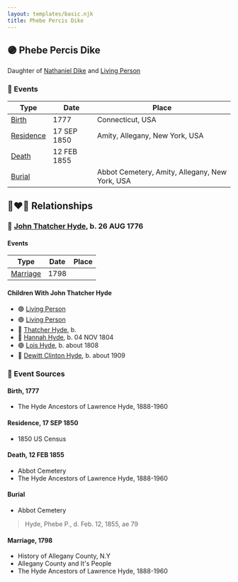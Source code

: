 ```yaml
---
layout: templates/basic.njk
title: Phebe Percis Dike
---
```

## 🟣 Phebe Percis Dike

Daughter of [Nathaniel Dike](/people/3/36914917) and [Living Person](/people/6/66432130)

### 📆 Events

Type | Date | Place
------ | ------ | ------
[Birth](#event-event-3) | 1777 | Connecticut, USA
[Residence](#event-event-0) | 17 SEP 1850 | Amity, Allegany, New York, USA
[Death](#event-event-5) | 12 FEB 1855 |
[Burial](#event-event-6) |  | Abbot Cemetery, Amity, Allegany, New York, USA

## 👩‍❤️‍👨 Relationships

### 🔵 [John Thatcher Hyde](/people/3/3310224), b. 26 AUG 1776

#### Events

Type | Date | Place
------ | ------ | ------
[Marriage](#event-family-0-event-0) | 1798 |
#### Children With John Thatcher Hyde
* 🟣 [Living Person](/people/4/44848664)
* 🟣 [Living Person](/people/4/47693044)
* 🔵 [Thatcher Hyde](/people/3/39742544), b.
* 🔵 [Hannah Hyde](/people/2/2490748), b. 04 NOV 1804
* 🟣 [Lois Hyde](/people/8/83724316), b. about 1808
* 🔵 [Dewitt Clinton Hyde](/people/4/47530864), b. about 1909
### 📰 Event Sources

#### <a id="event-event-3"></a> Birth, 1777
* The Hyde Ancestors of Lawrence Hyde, 1888-1960

#### <a id="event-event-0"></a> Residence, 17 SEP 1850
* 1850 US Census

#### <a id="event-event-5"></a> Death, 12 FEB 1855
* Abbot Cemetery
* The Hyde Ancestors of Lawrence Hyde, 1888-1960

#### <a id="event-event-6"></a> Burial
* Abbot Cemetery
>   
  > Hyde, Phebe P., d. Feb. 12, 1855, ae 79
#### <a id="event-family-0-event-0"></a> Marriage, 1798
* History of Allegany County, N.Y
* Allegany County and It's People
* The Hyde Ancestors of Lawrence Hyde, 1888-1960

